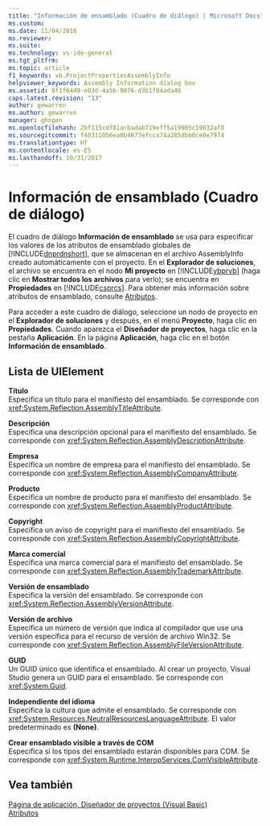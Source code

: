 ```yaml
---
title: "Información de ensamblado (Cuadro de diálogo) | Microsoft Docs"
ms.custom: 
ms.date: 11/04/2016
ms.reviewer: 
ms.suite: 
ms.technology: vs-ide-general
ms.tgt_pltfrm: 
ms.topic: article
f1_keywords: vb.ProjectPropertiesAssemblyInfo
helpviewer_keywords: Assembly Information dialog box
ms.assetid: 8f1f6449-e03d-4a5b-9076-d3b1f84ada48
caps.latest.revision: "13"
author: gewarren
ms.author: gewarren
manager: ghogen
ms.openlocfilehash: 2bf115cdf81acbadab719eff5a19905c59832af8
ms.sourcegitcommit: f40311056ea0b4677efcca74a285dbb0ce0e7974
ms.translationtype: HT
ms.contentlocale: es-ES
ms.lasthandoff: 10/31/2017
---
```

# <a name="assembly-information-dialog-box"></a>Información de ensamblado (Cuadro de diálogo)
El cuadro de diálogo **Información de ensamblado** se usa para especificar los valores de los atributos de ensamblado globales de [!INCLUDE[dnprdnshort](../../code-quality/includes/dnprdnshort_md.md)], que se almacenan en el archivo AssemblyInfo creado automáticamente con el proyecto. En el **Explorador de soluciones**, el archivo se encuentra en el nodo **Mi proyecto** en [!INCLUDE[vbprvb](../../code-quality/includes/vbprvb_md.md)] (haga clic en **Mostrar todos los archivos** para verlo); se encuentra en **Propiedades** en [!INCLUDE[csprcs](../../data-tools/includes/csprcs_md.md)]. Para obtener más información sobre atributos de ensamblado, consulte [Atributos](http://msdn.microsoft.com/Library/ae334cee-d96c-4243-a5e3-06dd7fcaf205).  
  
 Para acceder a este cuadro de diálogo, seleccione un nodo de proyecto en el **Explorador de soluciones** y después, en el menú **Proyecto**, haga clic en **Propiedades**. Cuando aparezca el **Diseñador de proyectos**, haga clic en la pestaña **Aplicación**. En la página **Aplicación**, haga clic en el botón **Información de ensamblado**.  
  
## <a name="uielement-list"></a>Lista de UIElement  
 **Título**  
 Especifica un título para el manifiesto del ensamblado. Se corresponde con <xref:System.Reflection.AssemblyTitleAttribute>.  
  
 **Descripción**  
 Especifica una descripción opcional para el manifiesto del ensamblado. Se corresponde con <xref:System.Reflection.AssemblyDescriptionAttribute>.  
  
 **Empresa**  
 Especifica un nombre de empresa para el manifiesto del ensamblado. Se corresponde con <xref:System.Reflection.AssemblyCompanyAttribute>.  
  
 **Producto**  
 Especifica un nombre de producto para el manifiesto del ensamblado. Se corresponde con <xref:System.Reflection.AssemblyProductAttribute>.  
  
 **Copyright**  
 Especifica un aviso de copyright para el manifiesto del ensamblado. Se corresponde con <xref:System.Reflection.AssemblyCopyrightAttribute>.  
  
 **Marca comercial**  
 Especifica una marca comercial para el manifiesto del ensamblado. Se corresponde con <xref:System.Reflection.AssemblyTrademarkAttribute>.  
  
 **Versión de ensamblado**  
 Especifica la versión del ensamblado. Se corresponde con <xref:System.Reflection.AssemblyVersionAttribute>.  
  
 **Versión de archivo**  
 Especifica un número de versión que indica al compilador que use una versión específica para el recurso de versión de archivo Win32. Se corresponde con <xref:System.Reflection.AssemblyFileVersionAttribute>.  
  
 **GUID**  
 Un GUID único que identifica el ensamblado. Al crear un proyecto, Visual Studio genera un GUID para el ensamblado. Se corresponde con <xref:System.Guid>.  
  
 **Independiente del idioma**  
 Especifica la cultura que admite el ensamblado. Se corresponde con <xref:System.Resources.NeutralResourcesLanguageAttribute>. El valor predeterminado es **(None)**.  
  
 **Crear ensamblado visible a través de COM**  
 Especifica si los tipos del ensamblado estarán disponibles para COM. Se corresponde con <xref:System.Runtime.InteropServices.ComVisibleAttribute>.  
  
## <a name="see-also"></a>Vea también  
 [Página de aplicación, Diseñador de proyectos (Visual Basic)](../../ide/reference/application-page-project-designer-visual-basic.md)   
 [Atributos](http://msdn.microsoft.com/Library/ae334cee-d96c-4243-a5e3-06dd7fcaf205)